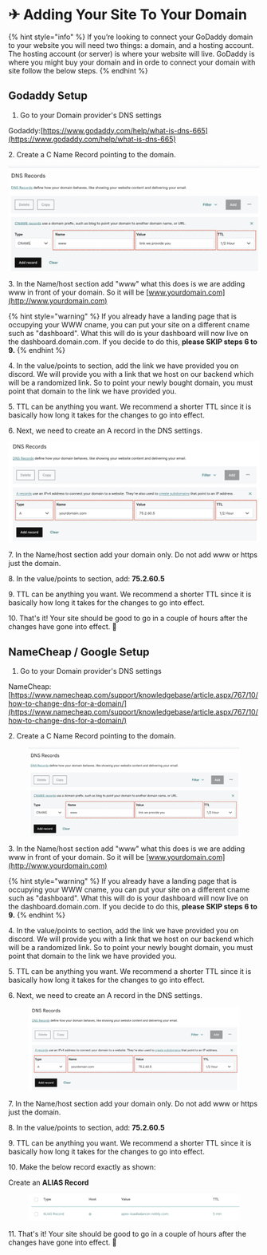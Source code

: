# ✈ Adding Your Site To Your Domain

{% hint style="info" %}
If you’re looking to connect your GoDaddy domain to your website you will need two things: a domain, and a hosting account. The hosting account (or server) is where your website will live. GoDaddy is where you might buy your domain and in orde to connect your domain with site follow the below steps.
{% endhint %}

## Godaddy Setup

1. Go to your Domain provider's DNS settings

Godaddy:[https://www.godaddy.com/help/what-is-dns-665](https://www.godaddy.com/help/what-is-dns-665)

2\. Create a C Name Record pointing to the domain.

![](../.gitbook/assets/Untitled.png)

3\. In the Name/host section add "www" what this does is we are adding www in front of your domain. So it will be [www.yourdomain.com](http://www.yourdomain.com)

{% hint style="warning" %}
If you already have a landing page that is occupying your WWW cname, you can put your site on a different cname such as "dashboard". What this will do is your dashboard will now live on the dashboard.domain.com. If you decide to do this, **please SKIP steps 6 to 9.**&#x20;
{% endhint %}

4\. In the value/points to section, add the link we have provided you on discord. We will provide you with a link that we host on our backend which will be a randomized link. So to point your newly bought domain, you must point that domain to the link we have provided you.

5\. TTL can be anything you want. We recommend a shorter TTL since it is basically how long it takes for the changes to go into effect.

6\. Next, we need to create an A record in the DNS settings.

![](<../.gitbook/assets/Untitled (1).png>)

7\. In the Name/host section add your domain only. Do not add www or https just the domain.

8\. In the value/points to section, add: **75.2.60.5**

9\. TTL can be anything you want. We recommend a shorter TTL since it is basically how long it takes for the changes to go into effect.

10\. That's it! Your site should be good to go in a couple of hours after the changes have gone into effect. 🎉

## **NameCheap / Google Setup**

1. Go to your Domain provider's DNS settings

NameCheap:[https://www.namecheap.com/support/knowledgebase/article.aspx/767/10/how-to-change-dns-for-a-domain/](https://www.namecheap.com/support/knowledgebase/article.aspx/767/10/how-to-change-dns-for-a-domain/)

2\. Create a C Name Record pointing to the domain.

<figure><img src="../.gitbook/assets/1 (3).png" alt=""><figcaption></figcaption></figure>

3\. In the Name/host section add "www" what this does is we are adding www in front of your domain. So it will be [www.yourdomain.com](http://www.yourdomain.com)

{% hint style="warning" %}
If you already have a landing page that is occupying your WWW cname, you can put your site on a different cname such as "dashboard". What this will do is your dashboard will now live on the dashboard.domain.com. If you decide to do this, **please SKIP steps 6 to 9.**&#x20;
{% endhint %}

4\. In the value/points to section, add the link we have provided you on discord. We will provide you with a link that we host on our backend which will be a randomized link. So to point your newly bought domain, you must point that domain to the link we have provided you.

5\. TTL can be anything you want. We recommend a shorter TTL since it is basically how long it takes for the changes to go into effect.

6\. Next, we need to create an A record in the DNS settings.

<figure><img src="../.gitbook/assets/2 (1).png" alt=""><figcaption></figcaption></figure>

7\. In the Name/host section add your domain only. Do not add www or https just the domain.

8\. In the value/points to section, add: **75.2.60.5**

9\. TTL can be anything you want. We recommend a shorter TTL since it is basically how long it takes for the changes to go into effect.

10\. Make the below record exactly as shown:

Create an **ALIAS Record**

<figure><img src="../.gitbook/assets/3.png" alt=""><figcaption></figcaption></figure>

11\. That's it! Your site should be good to go in a couple of hours after the changes have gone into effect. 🎉
